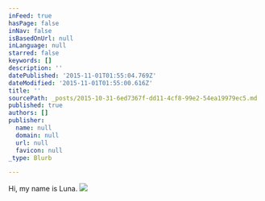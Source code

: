 ```yaml
---
inFeed: true
hasPage: false
inNav: false
isBasedOnUrl: null
inLanguage: null
starred: false
keywords: []
description: ''
datePublished: '2015-11-01T01:55:04.769Z'
dateModified: '2015-11-01T01:55:00.616Z'
title: ''
sourcePath: _posts/2015-10-31-6ed7367f-dd11-4cf8-99e2-54ea19979ec5.md
published: true
authors: []
publisher:
  name: null
  domain: null
  url: null
  favicon: null
_type: Blurb

---
```

Hi, my name is Luna.
![](https://the-grid-user-content.s3-us-west-2.amazonaws.com/1d84ab53-a177-4ca6-b673-53d22fdc4ce9.JPG)